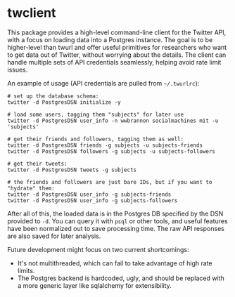 # twclient
This package provides a high-level command-line client for the Twitter API, with a focus on loading data into a Postgres instance. The goal is to be higher-level than twurl and offer useful primitives for researchers who want to get data out of Twitter, without worrying about the details. The client can handle multiple sets of API credentials seamlessly, helping avoid rate limit issues.

An example of usage (API credentials are pulled from `~/.twurlrc`):
```
# set up the database schema:
twitter -d PostgresDSN initialize -y

# load some users, tagging them "subjects" for later use
twitter -d PostgresDSN user_info -n wwbrannon socialmachines mit -u 'subjects'

# get their friends and followers, tagging them as well:
twitter -d PostgresDSN friends -g subjects -u subjects-friends
twitter -d PostgresDSN followers -g subjects -u subjects-followers

# get their tweets:
twitter -d PostgresDSN tweets -g subjects

# the friends and followers are just bare IDs, but if you want to "hydrate" them:
twitter -d PostgresDSN user_info -g subjects-friends
twitter -d PostgresDSN user_info -g subjects-followers
```

After all of this, the loaded data is in the Postgres DB specified by the DSN provided to `-d`. You can query it with `psql` or other tools, and useful features have been normalized out to save processing time. The raw API responses are also saved for later analysis.

Future development might focus on two current shortcomings:
* It's not multithreaded, which can fail to take advantage of high rate limits.
* The Postgres backend is hardcoded, ugly, and should be replaced with a more generic layer like sqlalchemy for extensibility.

